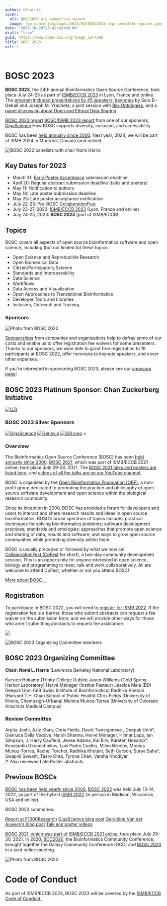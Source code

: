 ```yaml
---
author: nlharris
cover:
  alt: BOSC2023-org-committee-square
  image: /wp-content/uploads/2023/03/BOSC2023-org-committee-square.jpeg
date: "2023-10-28T23:42:42+00:00"
draft: "true"
guid: https://www.open-bio.org/?page_id=7396
title: BOSC 2023
url: /

---
```

# BOSC 2023

**BOSC 2023**, the 24th annual Bioinformatics Open Source Conference, took place July 24-25 as part of [ISMB/ECCB 2023](https://www.iscb.org/ismbeccb2023) in Lyon, France and online. The [program included presentations by 45 speakers;](/events/bosc-2023/bosc-2023-schedule/) [keynotes](/events/bosc-2023/bosc-2023-keynotes/) by Sara El-Gebali and Joseph M. Yracheta; a joint session with [Bio-Ontologies](https://www.bio-ontologies.org.uk/ismb-annual-meeting/2023-meeting), and a [panel discussion about Open and Ethical Data Sharing](/events/bosc-2023/bosc-2023-panel/).

[BOSC 2023 report](/2023/08/14/bosc-2023-report/)
[BOSC/ISMB 2023 report](http://gigasciencejournal.com/blog/going-large-language-models-at-ismb2023/) from one of our sponsors,  [GigaScience](https://academic.oup.com/gigascience)
How BOSC supports diversity, inclusion, and accessibility

BOSC has been [held annually since 2000](/events/bosc/about/). Next year, 2024, we will be part of ISMB 2024 in Montréal, Canada (and online).

![BOSC 2022 panelists with chair Nomi Harris](/wp-content/uploads/2022/11/panel-with-Nomi-1.jpeg)

## Key Dates for 2023

- March 31: [Early Poster Acceptance](/2023/03/09/bosc-early-poster-acceptance/) submission deadline
- April 20: Regular abstract submission deadline (talks and posters)
- May 11: Notification to authors
- May 18: Late poster submission deadline
- May 25: Late poster acceptance notification
- July 22-23: Pre-BOSC [CollaborationFest](/events/bosc-2023/obf-bosc-collaborationfest-2023/)
- July 23-27, 2023: [ISMB/ECCB 2023](https://www.iscb.org/ismbeccb2023) (Lyon, France and online)
- July 24-25, 2023: **BOSC 2023** (part of ISMB/ECCB)

## Topics

BOSC covers all aspects of open source bioinformatics software and open science, including (but not limited to) these topics:

- Open Science and Reproducible Research
- Open Biomedical Data
- Citizen/Participatory Science
- Standards and Interoperability
- Data Science
- Workflows
- Data Access and Visualization
- Open Approaches to Translational Bioinformatics
- Developer Tools and Libraries
- Inclusion, Outreach and Training

### Sponsors

![Photo from BOSC 2022](/wp-content/uploads/2022/08/image1.jpg)

[Sponsorships](/events/bosc/sponsors/) from companies and organizations help to defray some of our costs and enable us to offer registration fee waivers for some presenters. Thanks to our sponsors, we were able to grant free registration to 19 participants at BOSC 2022, offer honoraria to keynote speakers, and cover other expenses.

If you're interested in sponsoring BOSC 2023, please see our [sponsors page](/events/bosc/sponsors/)!

## BOSC 2023 Platinum Sponsor: Chan Zuckerberg Initiative

[![CZI](/wp-content/uploads/2021/06/CZI_Logotype_RGB.jpg)](https://chanzuckerberg.com/)

### BOSC 2023 Silver Sponsors

[![GigaScience](/wp-content/uploads/2019/05/Gigascience.png)](https://academic.oup.com/gigascience) [![Genevia](/wp-content/uploads/2021/06/genevia_logo_cmyk.png)](https://geneviatechnologies.com/) [![SSI logo](/wp-content/uploads/2023/04/SSI_PRIMARY-LOGO-300x96.png)](https://www.software.ac.uk/) <

### Overview

The Bioinformatics Open Source Conference (BOSC) has been [held annually since 2000](/events/bosc/about/). [BOSC 2021](/events/bosc-2021/), which was part of ISMB/ECCB 2021 online, took place July 29-30, 2021. The [BOSC 2021 talks and posters are listed here](/events/bosc-2021/bosc-2021-schedule/), and [videos of all the talks are on our YouTube channel.](https://www.youtube.com/playlist?list=PLir-OOQiOhXZ6jV_cld3Hp-C_0m4aCznk)

BOSC is organized by the [Open Bioinformatics Foundation (OBF)](/wiki/Main_Page), a non-profit group dedicated to promoting the practice and philosophy of open source software development and open science within the biological research community.

Since its inception in 2000, BOSC has provided a forum for developers and users to interact and share research results and ideas in open source bioinformatics. BOSC’s broad spectrum of topics includes practical techniques for solving bioinformatics problems; software development practices; standards and ontologies; approaches that promote open science and sharing of data, results and software; and ways to grow open source communities while promoting diversity within them.

BOSC is usually preceded or followed by what we now call [CollaborationFest (CoFest](/events/bosc-2023/obf-bosc-collaborationfest-2023/) for short), a two-day community development session. This is an opportunity for anyone interested in open science, biology and programming to meet, talk and work collaboratively. All are welcome to attend CoFest, whether or not you attend BOSC!

[More about BOSC...](/events/bosc/about/)

## Registration

To participate in BOSC 2022, you will need to [register for ISMB 2022](https://www.iscb.org/ismb2022). If the registration fee is a barrier, those who submit abstracts can request a fee waiver on the submission form, and we will provide other ways for those who aren't submitting abstracts to request fee assistance.


![](/wp-content/uploads/2022/12/Jason-online-presentation-with-slide-1.jpeg)

![BOSC 2023 Organizing Committee members](/wp-content/uploads/2023/03/BOSC2023-org-committee-square.jpeg)

## BOSC 2023 Organizing Committee

**Chair: Nomi L. Harris** (Lawrence Berkeley National Laboratory)

Karsten Hokamp (Trinity College Dublin)
Jason Williams (Cold Spring Harbor Laboratory)
Hervé Ménager (Institut Pasteur)
Jessica Maia (BD)
Deepak Unni (SIB Swiss Institute of Bioinformatics)
Radhika Khetani (Harvard T.H. Chan School of Public Health)
Chris Fields (University of Illinois, Champaign-Urbana)
Monica Munoz-Torres (University of Colorado Anschutz Medical Campus)

### Review Committee

Arpita Joshi, Aziz Khan, Chris Fields, David Twesigomwe , Deepak Unni\*, Gianluca Della Vedova, Harsh Sharma, Hervé Ménager, Hilmar Lapp, Ian Simpson, J. Harry Caufield, Jenea Adams, Kai Blin, Karsten Hokamp\*, Konstantin Okonechnikov, Luis Pedro Coelho, Milen Nikolov, Monica Munoz-Torres, Rachel Torchet, Radhika Khetani, Seth Carbon, Surya Saha\*, Swapnil Sawant, Tazro Ohta, Tyrone Chen, Varsha Khodiyar  
\\* Also reviewed Late Poster abstracts

## Previous BOSCs

[BOSC has been held yearly since 2000.](/events/bosc/about#Past_BOSCs) [BOSC 2022](/events/bosc-2022/) was held July 13-14, 2022, as part of the hybrid [ISMB 2022](https://www.iscb.org/ismb2022) (in person in Madison, Wisconsin, USA and online).

BOSC 2022 summaries:

[Report at F1000Research](https://f1000research.com/articles/11-1034/v1)
[GigaScience blog post](http://gigasciencejournal.com/blog/birthday-at-ismb2022/)
[Geraldine Van der Auwera's blog post](/2022/08/16/crowdsourced-highlights-from-bosc-2022/)
[Talk and poster videos](https://www.youtube.com/playlist?list=PLir-OOQiOhXYotvWZLnKd9rcNMb6r9tjf)

[BOSC 2021, which was part of](/events/bosc-2021/) [ISMB/ECCB 2021 online](https://www.iscb.org/ismbeccb2021), took place July 29-30, 2021. In 2020, [BCC2020](https://bcc2020.github.io/), the Bioinformatics Community Conference, brought together the Galaxy Community Conference (GCC) and [BOSC 2020](/events/bosc/schedule/) in a joint online meeting.

![Photo from BOSC 2022](/wp-content/uploads/2022/11/BOSC-participants-with-Moni-1.jpeg)

# Code of Conduct

As part of ISMB/ECCB 2023, BOSC 2023 will be covered by the [ISMB/ECCB Code of Conduct.](https://www.iscb.org/iscb-policy-statements/iscb-code-of-ethics-and-professional-conduct)

